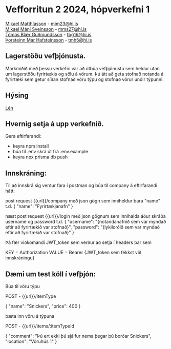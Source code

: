 # Vefforritun 2 2024, hópverkefni 1

[Mikael Matthíasson](https://github.com/mikkimatt) - mim23@hi.is     
[Mikael Máni Sveinsson](https://github.com/mikaelmanis) - mms27@hi.is     
[Tómas Blær Guðmundsson](https://github.com/tomasblaer) - tbg16@hi.is   
[Þorsteinn Már Hafsteinsson](https://github.com/Thorsteinnmh) - tmh5@hi.is



## Lagerstöðu vefþjónusta.
Markmiðið með þessu verkefni var að útbúa vefþjónustu sem heldur utan um lagerstöðu fyrirtækis og sölu á vörum. Þú átt að geta stofnað notanda á fyrirtæki sem getur síðan stofnað vöru týpu og stofnað vörur undir týpunni.

## Hýsing
[Lén](https://hop1-production.up.railway.app)

## Hvernig setja á upp verkefnið.
Gera eftirfarandi:
- keyra npm install
- búa til .env skrá út frá .env.example
- keyra npx prisma db push

## Innskráning:
Til að innskrá sig verður fara í postman og búa til company á eftirfarandi hátt:

post request {{url}}/company
með json gögn sem inniheldur bara "name"
t.d. 
{
    "name": "Fyrirtækjanafn"
}

næst post request {{url}}/login
með json gögnum sem innihalda áður skráða username og password
t.d.
{
    "username": "{notandanafnið sem var myndað eftir að fyrirtækið var stofnað}",
    "password": "{lykilorðið sem var myndað eftir að fyrirtækið var stofnað}"
}

Þá fær viðkomandi JWT_token sem verður að setja í headers þar sem 

KEY = Authorization
VALUE = Bearer {JWT_token sem fékkst við innskráningu}

## Dæmi um test köll í vefþjón:

Búa til vöru týpu

POST - {{url}}/itemType

{
    "name": "Snickers",
    "price": 400
}

bæta inn vöru á týpuna

POST - {{url}}/items/:itemTypeId

{
    "comment": "Þú ert ekki þú sjálfur nema þegar þú borðar Snickers",
    "location": "Vöruhús 1"
}






